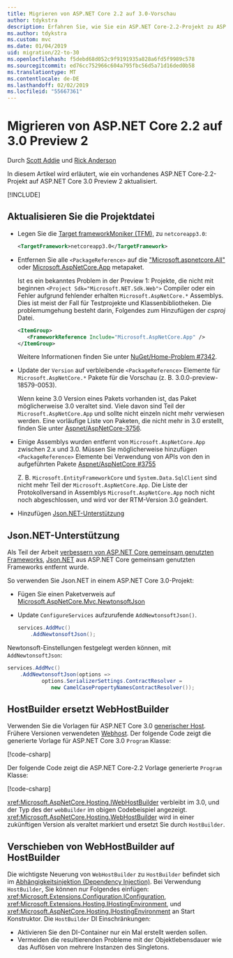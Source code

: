 ```yaml
---
title: Migrieren von ASP.NET Core 2.2 auf 3.0-Vorschau
author: tdykstra
description: Erfahren Sie, wie Sie ein ASP.NET Core-2.2-Projekt zu ASP.NET Core 3.0 zu migrieren.
ms.author: tdykstra
ms.custom: mvc
ms.date: 01/04/2019
uid: migration/22-to-30
ms.openlocfilehash: f5debd68d052c9f9191935a828a6fd5f9989c578
ms.sourcegitcommit: ed76cc752966c604a795fbc56d5a71d16ded0b58
ms.translationtype: MT
ms.contentlocale: de-DE
ms.lasthandoff: 02/02/2019
ms.locfileid: "55667361"
---
```

# <a name="migrate-from-aspnet-core-22-to-30-preview-2"></a>Migrieren von ASP.NET Core 2.2 auf 3.0 Preview 2

Durch [Scott Addie](https://github.com/scottaddie) und [Rick Anderson](https://twitter.com/RickAndMSFT)

In diesem Artikel wird erläutert, wie ein vorhandenes ASP.NET Core-2.2-Projekt auf ASP.NET Core 3.0 Preview 2 aktualisiert.

[!INCLUDE[](~/includes/net-core-prereqs-all-3.0.md)]

## <a name="update-the-project-file"></a>Aktualisieren Sie die Projektdatei

* Legen Sie die [Target frameworkMoniker (TFM),](/dotnet/standard/frameworks#referring-to-frameworks) zu `netcoreapp3.0`:

  ```xml
  <TargetFramework>netcoreapp3.0</TargetFramework>
  ```

* Entfernen Sie alle `<PackageReference>` auf die ["Microsoft.aspnetcore.All"](xref:fundamentals/metapackage) oder [Microsoft.AspNetCore.App](xref:fundamentals/metapackage-app) metapaket.

  Ist es ein bekanntes Problem in der Preview 1: Projekte, die nicht mit beginnen `<Project Sdk="Microsoft.NET.Sdk.Web">` Compiler oder ein Fehler aufgrund fehlender erhalten `Microsoft.AspNetCore.*` Assemblys. Dies ist meist der Fall für Testprojekte und Klassenbibliotheken. Die problemumgehung besteht darin, Folgendes zum Hinzufügen der *csproj* Datei.

  ```xml
  <ItemGroup>
     <FrameworkReference Include="Microsoft.AspNetCore.App" />
  </ItemGroup>
  ```

  Weitere Informationen finden Sie unter [NuGet/Home-Problem #7342](https://github.com/NuGet/Home/issues/7342).

* Update der `Version` auf verbleibende `<PackageReference>` Elemente für `Microsoft.AspNetCore.*` Pakete für die Vorschau (z. B. 3.0.0-preview-18579-0053).

  Wenn keine 3.0 Version eines Pakets vorhanden ist, das Paket möglicherweise 3.0 veraltet sind. Viele davon sind Teil der `Microsoft.AspNetCore.App` und sollte nicht einzeln nicht mehr verwiesen werden. Eine vorläufige Liste von Paketen, die nicht mehr in 3.0 erstellt, finden Sie unter [Aspnet/AspNetCore-3756](https://github.com/aspnet/AspNetCore/issues/3756).

* Einige Assemblys wurden entfernt von `Microsoft.AspNetCore.App` zwischen 2.x und 3.0. Müssen Sie möglicherweise hinzufügen `<PackageReference>` Elemente bei Verwendung von APIs von den in aufgeführten Pakete [Aspnet/AspNetCore #3755](https://github.com/aspnet/AspNetCore/issues/3755)

  Z. B. `Microsoft.EntityFrameworkCore` und `System.Data.SqlClient` sind nicht mehr Teil der `Microsoft.AspNetCore.App`. Die Liste der Protokollversand in Assemblys `Microsoft.AspNetCore.App` noch nicht noch abgeschlossen, und wird vor der RTM-Version 3.0 geändert.

* Hinzufügen [Json.NET-Unterstützung](#json)

<a name="json"></a>

## <a name="jsonnet-support"></a>Json.NET-Unterstützung

Als Teil der Arbeit [verbessern von ASP.NET Core gemeinsam genutzten Frameworks](https://blogs.msdn.microsoft.com/webdev/2018/10/29/a-first-look-at-changes-coming-in-asp-net-core-3-0/), [Json.NET](https://www.newtonsoft.com/json/help/html/Introduction.htm) aus ASP.NET Core gemeinsam genutzten Frameworks entfernt wurde.

So verwenden Sie Json.NET in einem ASP.NET Core 3.0-Projekt:

- Fügen Sie einen Paketverweis auf [Microsoft.AspNetCore.Mvc.NewtonsoftJson](https://nuget.org/packages/Microsoft.AspNetCore.Mvc.NewtonsoftJson)
- Update `ConfigureServices` aufzurufende `AddNewtonsoftJson()`.

    ```csharp
    services.AddMvc()
        .AddNewtonsoftJson();
    ```

Newtonsoft-Einstellungen festgelegt werden können, mit `AddNewtonsoftJson`:

  ```csharp
  services.AddMvc()
      .AddNewtonsoftJson(options => 
             options.SerializerSettings.ContractResolver = 
                new CamelCasePropertyNamesContractResolver());
  ```

## <a name="hostbuilder-replaces-webhostbuilder"></a>HostBuilder ersetzt WebHostBuilder

Verwenden Sie die Vorlagen für ASP.NET Core 3.0 [generischer Host](xref:fundamentals/host/generic-host). Frühere Versionen verwendeten [Webhost](xref:fundamentals/host/web-host). Der folgende Code zeigt die generierte Vorlage für ASP.NET Core 3.0 `Program` Klasse:

[!code-csharp[](22-to-30/samples/Program.cs?name=snippet)]

Der folgende Code zeigt die ASP.NET Core-2.2 Vorlage generierte `Program` Klasse:

[!code-csharp[](22-to-30/samples/Program2.2.cs?name=snippet)]

<xref:Microsoft.AspNetCore.Hosting.IWebHostBuilder> verbleibt im 3.0, und der Typ des der `webBuilder` im obigen Codebeispiel angezeigt. <xref:Microsoft.AspNetCore.Hosting.WebHostBuilder> wird in einer zukünftigen Version als veraltet markiert und ersetzt Sie durch `HostBuilder`.

## <a name="moving-from-webhostbuilder-to-hostbuilder"></a>Verschieben von WebHostBuilder auf HostBuilder

Die wichtigste Neuerung von `WebHostBuilder` zu `HostBuilder` befindet sich im [Abhängigkeitsinjektion (Dependency Injection)](xref:fundamentals/dependency-injection). Bei Verwendung `HostBuilder`, Sie können nur Folgendes einfügen: <xref:Microsoft.Extensions.Configuration.IConfiguration>, <xref:Microsoft.Extensions.Hosting.IHostingEnvironment>, und <xref:Microsoft.AspNetCore.Hosting.IHostingEnvironment> an Start Konstruktor. Die `HostBuilder` DI Einschränkungen:

* Aktivieren Sie den DI-Container nur ein Mal erstellt werden sollen.
* Vermeiden die resultierenden Probleme mit der Objektlebensdauer wie das Auflösen von mehrere Instanzen des Singletons.
